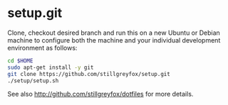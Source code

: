 setup.git
=========
Clone, checkout desired branch and run this on a new Ubuntu or Debian machine
to configure both the machine and your individual development
environment as follows:

```sh
cd $HOME
sudo apt-get install -y git
git clone https://github.com/stillgreyfox/setup.git
./setup/setup.sh   
```

See also http://github.com/stillgreyfox/dotfiles for more details.
